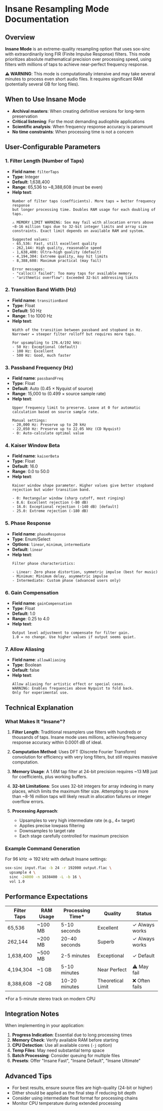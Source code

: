 # Insane Resampling Mode Documentation

## Overview

**Insane Mode** is an extreme-quality resampling option that uses sox-sinc with extraordinarily long FIR (Finite Impulse Response) filters. This mode prioritizes absolute mathematical precision over processing speed, using filters with millions of taps to achieve near-perfect frequency response.

**⚠️ WARNING**: This mode is computationally intensive and may take several minutes to process even short audio files. It requires significant RAM (potentially several GB for long files).

## When to Use Insane Mode

- **Archival masters**: When creating definitive versions for long-term preservation
- **Critical listening**: For the most demanding audiophile applications
- **Scientific analysis**: When frequency response accuracy is paramount
- **No time constraints**: When processing time is not a concern

## User-Configurable Parameters

### 1. **Filter Length** (Number of Taps)
- **Field name**: `filterTaps`
- **Type**: Integer
- **Default**: 1,638,400
- **Range**: 65,536 to ~8,388,608 (must be even)
- **Help text**: 
  ```
  Number of filter taps (coefficients). More taps = better frequency response 
  but longer processing time. Doubles RAM usage for each doubling of taps.
  
  ⚠️ MEMORY LIMIT WARNING: Sox may fail with allocation errors above 
  ~8-16 million taps due to 32-bit integer limits and array size 
  constraints. Exact limit depends on available RAM and system.
  
  Suggested values:
  - 65,536: Fast, still excellent quality
  - 262,144: High quality, reasonable speed  
  - 1,638,400: Ultra-high quality (default)
  - 4,194,304: Extreme quality, may hit limits
  - 8,388,608: Maximum practical (may fail)
  
  Error messages:
  - "calloc() failed": Too many taps for available memory
  - "arithmetic overflow": Exceeded 32-bit addressing limits
  ```

### 2. **Transition Band Width** (Hz)
- **Field name**: `transitionBand`
- **Type**: Float
- **Default**: 50 Hz
- **Range**: 1 to 1000 Hz
- **Help text**:
  ```
  Width of the transition between passband and stopband in Hz.
  Narrower = steeper filter rolloff but requires more taps.
  
  For upsampling to 176.4/192 kHz:
  - 50 Hz: Exceptional (default)
  - 100 Hz: Excellent
  - 500 Hz: Good, much faster
  ```

### 3. **Passband Frequency** (Hz)
- **Field name**: `passbandFreq`
- **Type**: Float  
- **Default**: Auto (0.45 × Nyquist of source)
- **Range**: 15,000 to (0.499 × source sample rate)
- **Help text**:
  ```
  Upper frequency limit to preserve. Leave at 0 for automatic 
  calculation based on source sample rate.
  
  Manual settings:
  - 20,000 Hz: Preserve up to 20 kHz
  - 22,050 Hz: Preserve up to 22.05 kHz (CD Nyquist)
  - 0: Auto-calculate optimal value
  ```

### 4. **Kaiser Window Beta**
- **Field name**: `kaiserBeta`
- **Type**: Float
- **Default**: 16.0
- **Range**: 0.0 to 50.0
- **Help text**:
  ```
  Kaiser window shape parameter. Higher values give better stopband
  rejection but wider transition band.
  
  - 0: Rectangular window (sharp cutoff, most ringing)
  - 8.6: Excellent rejection (-80 dB)
  - 16.0: Exceptional rejection (-140 dB) [default]
  - 25.0: Extreme rejection (-180 dB)
  ```

### 5. **Phase Response**
- **Field name**: `phaseResponse`
- **Type**: Enum/Select
- **Options**: `linear`, `minimum`, `intermediate`
- **Default**: `linear`
- **Help text**:
  ```
  Filter phase characteristics:
  
  - Linear: Zero phase distortion, symmetric impulse (best for music)
  - Minimum: Minimum delay, asymmetric impulse
  - Intermediate: Custom phase (advanced users only)
  ```

### 6. **Gain Compensation**
- **Field name**: `gainCompensation`
- **Type**: Float
- **Default**: 1.0
- **Range**: 0.25 to 4.0
- **Help text**:
  ```
  Output level adjustment to compensate for filter gain.
  1.0 = no change. Use higher values if output seems quiet.
  ```

### 7. **Allow Aliasing**
- **Field name**: `allowAliasing`
- **Type**: Boolean
- **Default**: false
- **Help text**:
  ```
  Allow aliasing for artistic effect or special cases.
  WARNING: Enables frequencies above Nyquist to fold back.
  Only for experimental use.
  ```

## Technical Explanation

### What Makes It "Insane"?

1. **Filter Length**: Traditional resamplers use filters with hundreds or thousands of taps. Insane mode uses millions, achieving frequency response accuracy within 0.0001 dB of ideal.

2. **Computation Method**: Uses DFT (Discrete Fourier Transform) convolution for efficiency with very long filters, but still requires massive computation.

3. **Memory Usage**: A 1.6M tap filter at 24-bit precision requires ~13 MB just for coefficients, plus working buffers.

4. **32-bit Limitations**: Sox uses 32-bit integers for array indexing in many places, which limits the maximum filter size. Attempting to use more than ~8-16 million taps will likely result in allocation failures or integer overflow errors.

5. **Processing Approach**: 
   - Upsamples to very high intermediate rate (e.g., 4× target)
   - Applies precise lowpass filtering
   - Downsamples to target rate
   - Each stage carefully controlled for maximum precision

### Example Command Generation

For 96 kHz → 192 kHz with default Insane settings:
```bash
sox-sinc input.flac -b 24 -r 192000 output.flac \
  upsample 4 \
  sinc -24000 -n 1638400 -L -b 16 \
  vol 1.0
```

## Performance Expectations

| Filter Taps | RAM Usage | Processing Time* | Quality | Status |
|------------|-----------|-----------------|---------|---------|
| 65,536 | ~100 MB | 5-10 seconds | Excellent | ✓ Always works |
| 262,144 | ~200 MB | 20-40 seconds | Superb | ✓ Always works |
| 1,638,400 | ~500 MB | 2-5 minutes | Exceptional | ✓ Default |
| 4,194,304 | ~1 GB | 5-10 minutes | Near Perfect | ⚠️ May fail |
| 8,388,608 | ~2 GB | 10-20 minutes | Theoretical Limit | ❌ Often fails |

*For a 5-minute stereo track on modern CPU

## Integration Notes

When implementing in your application:

1. **Progress Indication**: Essential due to long processing times
2. **Memory Check**: Verify available RAM before starting
3. **CPU Detection**: Use all available cores (`-j` option)
4. **Temp Files**: May need substantial temp space
5. **Batch Processing**: Consider queuing for multiple files
6. **Presets**: Offer "Insane Fast", "Insane Default", "Insane Ultimate"

## Advanced Tips

- For best results, ensure source files are high-quality (24-bit or higher)
- Dither should be applied as the final step if reducing bit depth
- Consider using intermediate float format for processing chains
- Monitor CPU temperature during extended processing